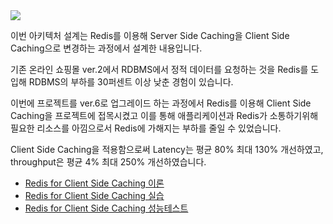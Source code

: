 <img src="https://github.com/garlicpollpoll/Architecture/assets/86602266/f9fd8831-4b9c-4d0a-8451-238332e2e6eb">

이번 아키텍처 설계는 Redis를 이용해 Server Side Caching을 Client Side Caching으로 변경하는 과정에서 설계한 내용입니다. 

기존 온라인 쇼핑몰 ver.2에서 RDBMS에서 정적 데이터를 요청하는 것을 Redis를 도입해 RDBMS의 부하를 30퍼센트 이상 낮춘 경험이 있습니다. 

이번에 프로젝트를 ver.6로 업그레이드 하는 과정에서 Redis를 이용해 Client Side Caching을 프로젝트에 접목시켰고 이를 통해 애플리케이션과 Redis가 소통하기위해 필요한 리소스를 아낌으로서 Redis에 가해지는 부하를 줄일 수 있었습니다. 

Client Side Caching을 적용함으로써 Latency는 평균 80% 최대 130% 개선하였고, throughput은 평균 4% 최대 250% 개선하였습니다.

- [Redis for Client Side Caching 이론](https://coding-review.tistory.com/524)
- [Redis for Client Side Caching 실습](https://coding-review.tistory.com/525)
- [Redis for Client Side Caching 성능테스트](https://coding-review.tistory.com/528)
